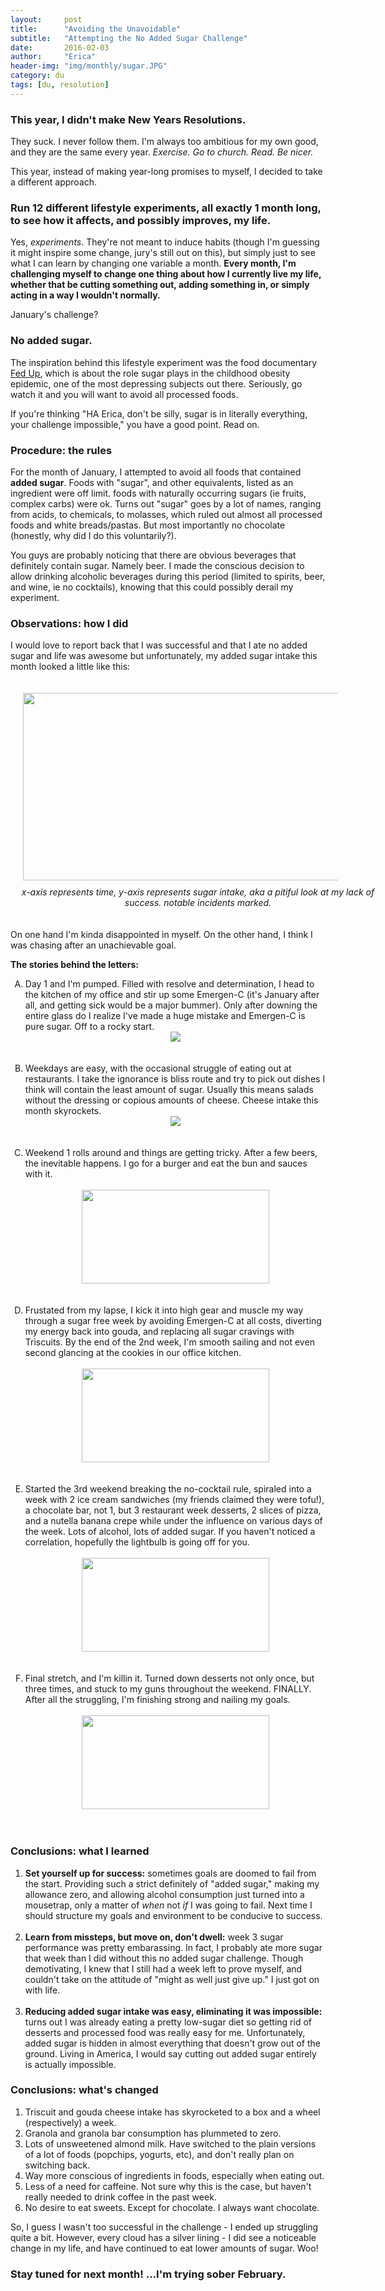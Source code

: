 ```yaml
---
layout:     post
title:      "Avoiding the Unavoidable"
subtitle:   "Attempting the No Added Sugar Challenge"
date:       2016-02-03
author:     "Erica"
header-img: "img/monthly/sugar.JPG"
category: du
tags: [du, resolution]
---
```


<h3 class="section-heading">This year, I didn't make New Years Resolutions.</h3>

They suck. I never follow them. I'm always too ambitious for my own good, and they are the same every year. <i>Exercise. Go to church. Read. Be nicer.</i>

This year, instead of making year-long promises to myself, I decided to take a different approach.

<h3>Run 12 different lifestyle experiments, all exactly 1 month long, to see how it affects, and possibly improves, my life.</h3>

Yes, <i>experiments</i>. They're not meant to induce habits (though I'm guessing it might inspire some change, jury's still out on this), but simply just to see what I can learn by changing one variable a month. <b>Every month, I'm challenging myself to change one thing about how I currently live my life, whether that be cutting something out, adding something in, or simply acting in a way I wouldn't normally.</b>

January's challenge?

<h3>No added sugar.</h3>

The inspiration behind this lifestyle experiment was the food documentary <a href="http://fedupmovie.com/" target="_blank">Fed Up</a>, which is about the role sugar plays in the childhood obesity epidemic, one of the most depressing subjects out there. Seriously, go watch it and you will want to avoid all processed foods.

If you're thinking "HA Erica, don't be silly, sugar is in literally everything, your challenge impossible," you have a good point. Read on.

<h3>Procedure: the rules</h3>
For the month of January, I attempted to avoid all foods that contained <b>added sugar</b>. Foods with "sugar", and other equivalents, listed as an ingredient were off limit. foods with naturally occurring sugars (ie fruits, complex carbs) were ok. Turns out "sugar" goes by a lot of names, ranging from acids, to chemicals, to molasses, which ruled out almost all processed foods and white breads/pastas. But most importantly no chocolate (honestly, why did I do this voluntarily?).

You guys are probably noticing that there are obvious beverages that definitely contain sugar. Namely beer. I made the conscious decision to allow drinking alcoholic beverages during this period (limited to spirits, beer, and wine, ie no cocktails), knowing that this could possibly derail my experiment.

<h3>Observations: how I did</h3>

I would love to report back that I was successful and that I ate no added sugar and life was awesome but unfortunately, my added sugar intake this month looked a little like this:

<center><img src="{{site.url}}/img/monthly/sugargraph.bmp" height="300px" width="600px" style="padding:20px;display:inline-block"/>
<p style="margin-top:-10px;padding-bottom:20px;width:600px"><i>x-axis represents time, y-axis represents sugar intake, aka a pitiful look at my lack of success. notable incidents marked.</i></p></center>

On one hand I'm kinda disappointed in myself. On the other hand, I think I was chasing after an unachievable goal.

<b>The stories behind the letters:</b>
<ol type="A">
<li>Day 1 and I'm pumped. Filled with resolve and determination, I head to the kitchen of my office and stir up some Emergen-C (it's January after all, and getting sick would be a major bummer). Only after downing the entire glass do I realize I've made a huge mistake and Emergen-C is pure sugar. Off to a rocky start.<br>
<center><img src="http://www.reactiongifs.us/wp-content/uploads/2013/12/gob_huge_mistake_arrested_development.gif" /></center><br><br></li>
<li>Weekdays are easy, with the occasional struggle of eating out at restaurants. I take the ignorance is bliss route and try to pick out dishes I think will contain the least amount of sugar. Usually this means salads without the dressing or copious amounts of cheese. Cheese intake this month skyrockets.<br>
<center><img src="http://45.media.tumblr.com/96e771e571d2a52356ecaae2194233ba/tumblr_nf3o1wpeCW1twe13wo1_250.gif" /></center><br><br></li>
<li>Weekend 1 rolls around and things are getting tricky. After a few beers, the inevitable happens. I go for a burger and eat the bun and sauces with it.<br><br>
<center><img src="https://media.giphy.com/media/rej07KlIYlax2/giphy.gif" height="150px" width="300px"/></center><br><br></li>
<li>Frustated from my lapse, I kick it into high gear and muscle my way through a sugar free week by avoiding Emergen-C at all costs, diverting my energy back into gouda, and replacing all sugar cravings with Triscuits. By the end of the 2nd week, I'm smooth sailing and not even second glancing at the cookies in our office kitchen.
<br><br>
<center><img src="https://media.giphy.com/media/VTk1wX3HEzLNu/giphy.gif" height="150px" width="300px"/></center><br><br></li>
<li>Started the 3rd weekend breaking the no-cocktail rule, spiraled into a week with 2 ice cream sandwiches (my friends claimed they were tofu!), a chocolate bar, not 1, but 3 restaurant week desserts, 2 slices of pizza, and a nutella banana crepe while under the influence on various days of the week. Lots of alcohol, lots of added sugar. If you haven't noticed a correlation, hopefully the lightbulb is going off for you.
<br><br>
<center><img src="http://i0.kym-cdn.com/entries/icons/original/000/012/627/tumblr_mbw3w74haM1qdug0jo1_400.jpg" height="150px" width="300px"/></center><br><br>
</li>
<li>
Final stretch, and I'm killin it. Turned down desserts not only once, but three times, and stuck to my guns throughout the weekend. FINALLY. After all the struggling, I'm finishing strong and nailing my goals.
<br><br>
<center><img src="https://media.giphy.com/media/q6QHDGE3X4EWA/giphy.gif" height="150px" width="300px"/></center><br><br>
</li>
</ol>

<h3>Conclusions: what I learned</h3>
<ol>
  <li><b>Set yourself up for success:</b> sometimes goals are doomed to fail from the start. Providing such a strict definitely of "added sugar," making my allowance zero, and allowing alcohol consumption just turned into a mousetrap, only a matter of <i>when</i> not <i>if</i> I was going to fail. Next time I should structure my goals and environment to be conducive to success.</li>
  <br>
  <li><b>Learn from missteps, but move on, don't dwell:</b> week 3 sugar performance was pretty embarassing. In fact, I probably ate more sugar that week than I did without this no added sugar challenge. Though demotivating, I knew that I still had a week left to prove myself, and couldn't take on the attitude of "might as well just give up." I just got on with life. </li>
  <br>
  <li><b>Reducing added sugar intake was easy, eliminating it was impossible:</b> turns out I was already eating a pretty low-sugar diet so getting rid of desserts and processed food was really easy for me. Unfortunately, added sugar is hidden in almost everything that doesn't grow out of the ground. Living in America, I would say cutting out added sugar entirely is actually impossible.</li> 
</ol>
<h3>Conclusions: what's changed</h3>
<ol>
  <li>Triscuit and gouda cheese intake has skyrocketed to a box and a wheel (respectively) a week.</li>
  <li>Granola and granola bar consumption has plummeted to zero.</li>
  <li>Lots of unsweetened almond milk. Have switched to the plain versions of a lot of foods (popchips, yogurts, etc), and don't really plan on switching back.</li>
  <li>Way more conscious of ingredients in foods, especially when eating out.</li>
  <li>Less of a need for caffeine. Not sure why this is the case, but haven't really needed to drink coffee in the past week.</li>
  <li>No desire to eat sweets. Except for chocolate. I always want chocolate.</li>
</ol>

So, I guess I wasn't too successful in the challenge - I ended up struggling quite a bit. However, every cloud has a silver lining - I did see a noticeable change in my life, and have continued to eat lower amounts of sugar. Woo!

<h3> Stay tuned for next month! ...I'm trying sober February.</h3>
